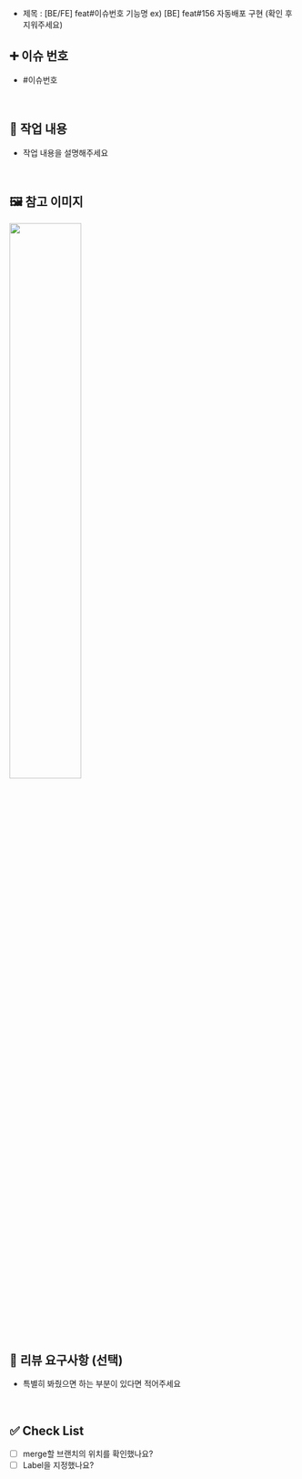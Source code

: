 - 제목 : [BE/FE] feat#이슈번호 기능명
  ex) [BE] feat#156 자동배포 구현
  (확인 후 지워주세요)

## ➕ 이슈 번호

- #이슈번호

<br/>

## 🔎 작업 내용

- 작업 내용을 설명해주세요

<br/>

## 🖼 참고 이미지

<img src="파일주소" width="50%" height="50%"/>

<br/>

## 🎯 리뷰 요구사항 (선택)

- 특별히 봐줬으면 하는 부분이 있다면 적어주세요

<br/>

## ✅ Check List

- [ ] merge할 브랜치의 위치를 확인했나요?
- [ ] Label을 지정했나요?

